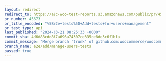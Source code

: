 ```yaml
---
layout: redirect
redirect_to: https://a8c-woo-test-reports.s3.amazonaws.com/public/pr/45673/api/index.html
pr_number: 45673
pr_title_encoded: "%5Be2e+tests%5D+Add+tests+for+users+management"
pr_test_type: api
last_published: "2024-03-21 08:25:33 +0000"
commit_sha: 4d6d88cdd867a696a74307ce335ce8de3c6f1bfa
commit_message: "Merge branch 'trunk' of github.com:woocommerce/woocommerce into e2e/a…"
branch_name: e2e/add/manage-users-tests
passed: true
---
```

